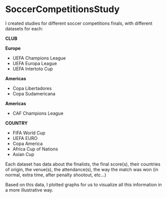 # SoccerCompetitionsStudy
I created studies for different soccer competitions finals, with different datasets for each:

**CLUB**

**Europe**
- UEFA Champions League
- UEFA Europa League
- UEFA Intertoto Cup

**Americas**
- Copa Libertadores
- Copa Sudamericana

**Americas**
- CAF Champions League

**COUNTRY**
- FIFA World Cup
- UEFA EURO
- Copa America
- Africa Cup of Nations
- Asian Cup

Each dataset has data about the finalists, the final score(s), their countries of origin, the venue(s), the attendance(s), the way the match was won (in normal, extra time, after penalty shootout, etc...)

Based on this data, I plotted graphs for us to visualize all this information in a more illustrative way.
